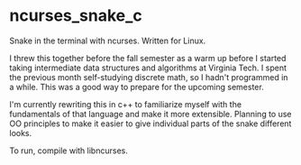 # ncurses_snake_c
Snake in the terminal with ncurses. Written for Linux.

I threw this together before the fall semester as a warm up before I started taking intermediate data structures and algorithms at
Virginia Tech. I spent the previous month self-studying discrete math, so I hadn't programmed in a while. This was a
good way to prepare for the upcoming semester.

I'm currently rewriting this in c++ to familiarize myself with the fundamentals of that language and make it more extensible. Planning to use OO principles to make it easier to give individual parts of the snake different looks.

To run, compile with libncurses.
